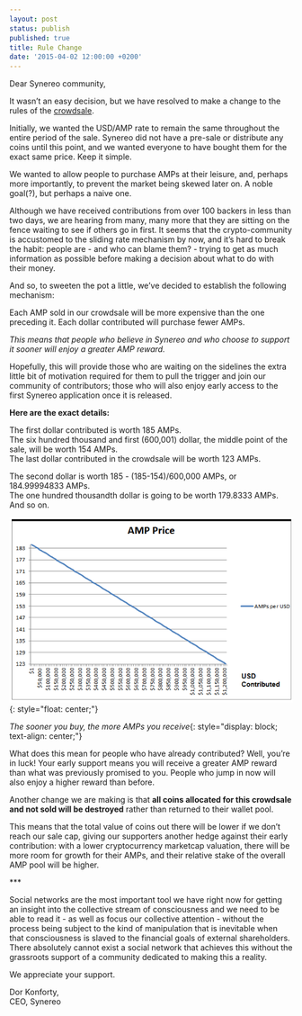 ```yaml
---
layout: post
status: publish
published: true
title: Rule Change
date: '2015-04-02 12:00:00 +0200'
---
```


Dear Synereo community,

It wasn’t an easy decision, but we have resolved to make a change to the rules of the [crowdsale](https://crowdsale.synereo.com/). 

Initially, we wanted the USD/AMP rate to remain the same throughout the entire period of the sale. Synereo did not have a pre-sale or distribute any coins until this point, and we wanted everyone to have bought them for the exact same price. Keep it simple.
 
We wanted to allow people to purchase AMPs at their leisure, and, perhaps more importantly, to prevent the market being skewed later on. A noble goal(?), but perhaps a naive one. 

Although we have received contributions from over 100 backers in less than two days, we are hearing from many, many more that they are sitting on the fence waiting to see if others go in first. It seems that the crypto-community is accustomed to the sliding rate mechanism by now, and it’s hard to break the habit: people are - and who can blame them? - trying to get as much information as possible before making a decision about what to do with their money.

And so, to sweeten the pot a little, we’ve decided to establish the following mechanism:

Each AMP sold in our crowdsale will be more expensive than the one preceding it. 
Each dollar contributed will purchase fewer AMPs.

*This means that people who believe in Synereo and who choose to support it sooner will enjoy a greater AMP reward.*

Hopefully, this will provide those who are waiting on the sidelines the extra little bit of motivation required for them to pull the trigger and join our community of contributors; those who will also enjoy early access to the first Synereo application once it is released.

**Here are the exact details:**

The first dollar contributed is worth 185 AMPs.<br>
The six hundred thousand and first (600,001) dollar, the middle point of the sale, will be worth 154 AMPs.<br>
The last dollar contributed in the crowdsale will be worth 123 AMPs.

The second dollar is worth 185 - (185-154)/600,000 AMPs, or 184.99994833 AMPs.<br>
The one hundred thousandth dollar is going to be worth 179.8333 AMPs.<br>
And so on.

![AMP Price](/img/uploads/amp_price.png){: style="float: center;"}

*The sooner you buy, the more AMPs you receive*{: style="display: block; text-align: center;"}

What does this mean for people who have already contributed?
Well, you’re in luck! Your early support means you will receive a greater AMP reward than what was previously promised to you. 
People who jump in now will also enjoy a higher reward than before. 

Another change we are making is that **all coins allocated for this crowdsale and not sold will be destroyed** rather than returned to their wallet pool. 

This means that the total value of coins out there will be lower if we don’t reach our sale cap, giving our supporters another hedge against their early contribution: with a lower cryptocurrency marketcap valuation, there will be more room for growth for their AMPs, and their relative stake of the overall AMP pool will be higher.

<p>***</p>

Social networks are the most important tool we have right now for getting an insight into the collective stream of consciousness and we need to be able to read it - as well as focus our collective attention - without the process being subject to the kind of manipulation that is inevitable when that consciousness is slaved to the financial goals of external shareholders. There absolutely cannot exist a social network that achieves this without the grassroots support of a community dedicated to making this a reality.

We appreciate your support.

Dor Konforty,<br>
CEO, Synereo

